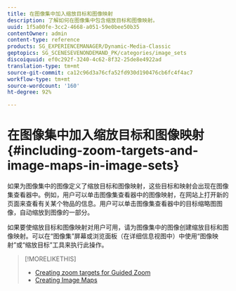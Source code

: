 ```yaml
---
title: 在图像集中加入缩放目标和图像映射
description: 了解如何在图像集中包含缩放目标和图像映射。
uuid: 1f5a00fe-3cc2-4668-a051-59e0bee50b35
contentOwner: admin
content-type: reference
products: SG_EXPERIENCEMANAGER/Dynamic-Media-Classic
geptopics: SG_SCENESEVENONDEMAND_PK/categories/image_sets
discoiquuid: ef0c292f-3240-4c62-8f32-25de8e4922ad
translation-type: tm+mt
source-git-commit: ca12c96d3a76cfa52fd930d190476cb6fc4f4ac7
workflow-type: tm+mt
source-wordcount: '160'
ht-degree: 92%

---
```



# 在图像集中加入缩放目标和图像映射{#including-zoom-targets-and-image-maps-in-image-sets}

如果为图像集中的图像定义了缩放目标和图像映射，这些目标和映射会出现在图像集查看器中。例如，用户可以单击图像集查看器中的图像映射，在网站上打开新的页面来查看有关某个物品的信息。用户可以单击图像集查看器中的目标缩略图图像，自动缩放到图像的一部分。

如果要使缩放目标和图像映射对用户可用，请为图像集中的图像创建缩放目标和图像映射。可以在“图像集”屏幕或浏览面板（在详细信息视图中）中使用“图像映射”或“缩放目标”工具来执行此操作。

>[!MORELIKETHIS]
>
>* [Creating zoom targets for Guided Zoom](creating-zoom-targets-guided-zoom.md#creating_zoom_targets_for_guided_zoom)
>* [Creating Image Maps](creating-image-maps.md#creating_image_maps)

